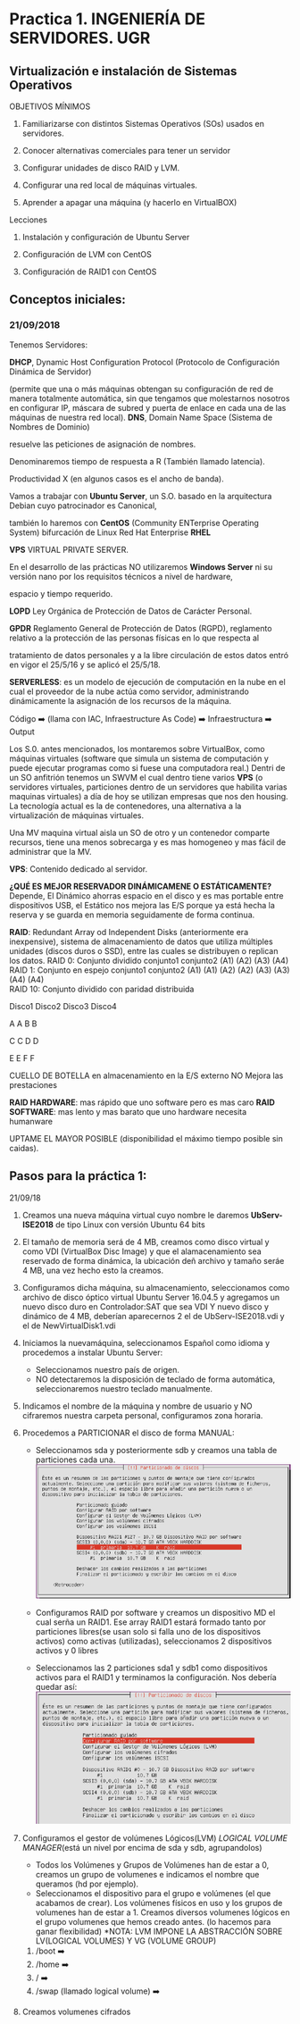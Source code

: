 # Practica 1. INGENIERÍA DE SERVIDORES. UGR
## Virtualización e instalación de Sistemas Operativos

OBJETIVOS MÍNIMOS

1. Familiarizarse con distintos Sistemas Operativos (SOs) usados en servidores.

2. Conocer alternativas comerciales para tener un servidor

3. Configurar unidades de disco RAID y LVM.

4. Configurar una red local de máquinas virtuales.

5. Aprender a apagar una máquina (y hacerlo en VirtualBOX)

Lecciones

1. Instalación y configuración de Ubuntu Server

2. Configuración de LVM con CentOS

3. Configuración de RAID1 con CentOS


## Conceptos iniciales:
### 21/09/2018

Tenemos Servidores:

**DHCP**, Dynamic Host Configuration Protocol (Protocolo de Configuración Dinámica de Servidor)
   
(permite que una o más máquinas obtengan su configuración de red de manera totalmente automática, sin que tengamos que molestarnos nosotros en configurar IP, máscara de subred y puerta de enlace en cada una de las máquinas de nuestra red local).
**DNS**, Domain Name Space (Sistema de Nombres de Dominio) 
    
resuelve las peticiones de asignación de nombres.


Denominaremos tiempo de respuesta a R (También llamado latencia).
    
Productividad X (en algunos casos es el ancho de banda).

Vamos a trabajar con **Ubuntu Server**, un  S.O. basado en la arquitectura Debian cuyo patrocinador es Canonical,
   
también lo haremos con **CentOS** (Community ENTerprise Operating System) bifurcación de Linux Red Hat Enterprise  **RHEL**

**VPS** VIRTUAL PRIVATE SERVER.

En el desarrollo de las prácticas NO utilizaremos **Windows Server**  ni su versión nano por los requisitos técnicos a nivel de hardware, 
    
espacio y tiempo requerido.

**LOPD** Ley Orgánica de Protección de Datos de Carácter Personal.
   
**GPDR** Reglamento General de Protección de Datos (RGPD), reglamento relativo a la protección de las personas físicas en lo que respecta al 
    
tratamiento de datos personales y a la libre circulación de estos datos entró en vigor el 25/5/16 y se aplicó el 25/5/18.

**SERVERLESS**: es un modelo de ejecución de computación en la nube en el cual el proveedor de la nube actúa como servidor, administrando dinámicamente la asignación de los recursos de la máquina.

Código :arrow_right: (llama con IAC, Infraestructure As Code) :arrow_right: Infraestructura :arrow_right: Output
 
Los S.0. antes mencionados, los montaremos sobre VirtualBox, como máquinas virtuales (software que simula un sistema de computación y puede ejecutar programas como si fuese una computadora real.) 
Dentri de un SO anfitrión tenemos un SWVM el cual dentro tiene varios **VPS** (o servidores virtuales, particiones dentro de un servidores que habilita varias maquinas virtuales) a día de hoy se utilizan empresas que nos den housing.
La tecnología actual es la de contenedores, una alternativa a la virtualización  de máquinas virtuales.

Una MV maquina virtual aisla un SO de otro y un contenedor comparte recursos, tiene una menos sobrecarga y es mas homogeneo y mas fácil de administrar que la MV.

**VPS**: Contenido dedicado al servidor.
    
**¿QUÉ ES MEJOR RESERVADOR DINÁMICAMENE O ESTÁTICAMENTE?**
Depende, El Dinámico ahorras espacio en el disco y es mas portable entre dispositivos USB, el Estático nos mejora las E/S porque ya está hecha la reserva y se guarda en memoria seguidamente de forma continua.

**RAID**: Redundant Array od Independent Disks (anteriormente era inexpensive), sistema de almacenamiento de datos que utiliza múltiples unidades (discos duros o SSD), entre las cuales se distribuyen o replican los datos.
RAID 0: Conjunto dividido
conjunto1 conjunto2
(A1)      (A2)
(A3)      (A4)
RAID 1: Conjunto en espejo
conjunto1 conjunto2
(A1)      (A1) 
(A2)      (A2)
(A3)      (A3)
(A4)      (A4)       
RAID 10: Conjunto dividido con paridad distribuida

Disco1 Disco2 Disco3 Disco4

A       A       B       B

C       C       D       D

E       E       F       F

CUELLO DE BOTELLA en almacenamiento en la E/S externo
NO Mejora las prestaciones


**RAID HARDWARE**: mas rápido que uno software pero es mas caro 
**RAID SOFTWARE**: mas lento y mas barato que uno hardware necesita humanware

UPTAME EL MAYOR POSIBLE  (disponibilidad el máximo tiempo posible sin caidas).

## Pasos para la práctica 1:
21/09/18
1. Creamos una nueva máquina virtual cuyo nombre le daremos **UbServ-ISE2018** de tipo Linux con versión Ubuntu 64 bits
2. El tamaño de memoria será de 4 MB, creamos como disco virtual y como VDI (VirtualBox Disc Image) y que el alamacenamiento sea reservado de forma dinámica, la ubicación deñ archivo y tamaño seráe 4 MB, una vez hecho esto la creamos.
3. Configuramos dicha máquina, su almacenamiento, seleccionamos como archivo de disco óptico virtual Ubuntu Server 16.04.5 y agregamos un nuevo disco duro en Controlador:SAT que sea VDI Y nuevo disco y dinámico de 4 MB, deberían aparecernos 2 el de UbServ-ISE2018.vdi y el de NewVirtualDisk1.vdi
4. Iniciamos la nuevamáquina, seleccionamos Español como idioma y procedemos a instalar Ubuntu Server:
   * Seleccionamos nuestro país de origen.
   * NO detectaremos la disposición de teclado de forma automática, seleccionaremos nuestro teclado manualmente.
5. Indicamos el nombre de la máquina y nombre de usuario y NO cifraremos nuestra carpeta personal, configuramos zona horaria.
6. Procedemos a PARTICIONAR el disco de forma MANUAL:
    * Seleccionamos sda y posteriormente sdb y creamos una tabla de particiones cada una.
    ![particionsdasdb](img/particionsdasdb.PNG) 

    * Configuramos RAID por software y creamos un dispositivo MD el cual serña un RAID1.
        Ese array RAID1 estará formado tanto por particiones libres(se usan solo si falla uno de los dispositivos activos) como activas (utilizadas), seleccionamos 2 dispositivos activos y 0 libres
    * Seleccionamos las 2 particiones sda1 y sdb1 como dispositivos activos para el RAID1 y terminamos la configuración.
    Nos debería quedar así:
    ![terminarconfigraid](img/terminarconfigraid.PNG) 

7. Configuramos el gestor de volúmenes Lógicos(LVM) *LOGICAL VOLUME MANAGER*(está un nivel por encima de sda y sdb, agrupandolos)
   * Todos los Volúmenes y Grupos de Volúmenes han de estar a 0, creamos un grupo de volumenes e indicamos el nombre que queramos (hd por ejemplo).
   * Seleccionamos el dispositivo para el grupo e volúmenes (el que acabamos de crear). 
    Los volúmenes físicos en uso  y los grupos de volumenes han de estar a 1.
    Creamos diversos volumenes lógicos en el grupo volumenes que hemos creado antes. (lo hacemos para ganar flexibilidad)
    *NOTA: LVM IMPONE LA ABSTRACCIÓN SOBRE LV(LOGICAL VOLUMES) Y VG (VOLUME GROUP)
    1) /boot                            :arrow_right: 
    2) /home                            :arrow_right: 
    3) /                                :arrow_right:
    4) /swap (llamado logical volume)   :arrow_right: 
  
8. Creamos volumenes cifrados 















